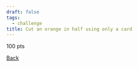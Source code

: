 ```yaml
---
draft: false
tags:
  - challenge
title: Cut an orange in half using only a card
---
```

100 pts

[Back](https://shadybraden.com/jetlag) 
